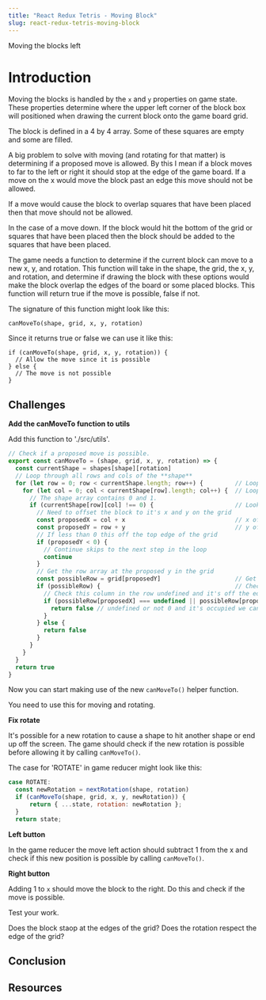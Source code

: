 ```yaml
---
title: "React Redux Tetris - Moving Block"
slug: react-redux-tetris-moving-block
---
```


Moving the blocks left 

# Introduction 

Moving the blocks is handled by the `x` and `y` 
properties on game state. These properties determine 
where the upper left corner of the block box will 
positioned when drawing the current block onto  the 
game board grid. 

The block is defined in a 4 by 4 array. Some of these
squares are empty and some are filled. 

A big problem to solve with moving (and rotating
for that matter) is determining if a proposed move
is allowed. By this I mean if a block moves to
far to the left or right it should stop at the 
edge of the game board. If a move on the x would 
move the block past an edge this move should not be 
allowed. 

If a move would cause the block to overlap squares 
that have been placed then that move should not be 
allowed. 

In the case of a move down. If the block would hit 
the bottom of the grid or squares that have been 
placed then the block should be added to the squares
that have been placed. 

The game needs a function to determine if the 
current block can move to a new x, y, and rotation. 
This function will take in the shape, the grid, 
the x, y, and rotation, and determine if drawing 
the block with these options would make the block
overlap the edges of the board or some placed 
blocks. This function will return true if the move is 
possible, false if not.

The signature of this function might look like 
this: 

`canMoveTo(shape, grid, x, y, rotation)`

Since it returns true or false we can use it like
this: 

```
if (canMoveTo(shape, grid, x, y, rotation)) {
  // Allow the move since it is possible
} else {
  // The move is not possible 
} 
```

## Challenges

**Add the canMoveTo function to utils**

Add this function to './src/utils'. 

```JavaScript
// Check if a proposed move is possible.
export const canMoveTo = (shape, grid, x, y, rotation) => {
  const currentShape = shapes[shape][rotation]
  // Loop through all rows and cols of the **shape**
  for (let row = 0; row < currentShape.length; row++) {         // Loop through rows
    for (let col = 0; col < currentShape[row].length; col++) {  // Loop through cols
      // The shape array contains 0 and 1.
      if (currentShape[row][col] !== 0) {                       // Look for a 1 here
        // Need to offset the block to it's x and y on the grid
        const proposedX = col + x                               // x offset on grid
        const proposedY = row + y                               // y offset on grid
        // If less than 0 this off the top edge of the grid
        if (proposedY < 0) {
          // Continue skips to the next step in the loop
          continue
        }
        // Get the row array at the proposed y in the grid
        const possibleRow = grid[proposedY]                     // Get the row on the grid 
        if (possibleRow) {                                      // Check row exists
          // Check this column in the row undefined and it's off the edges, 0 and it's empty
          if (possibleRow[proposedX] === undefined || possibleRow[proposedX] !== 0) {                         // check the contents
            return false // undefined or not 0 and it's occupied we can't move here. 
          }
        } else {
          return false
        }
      }
    }
  }
  return true
}
```

Now you can start making use of the new `canMoveTo()` 
helper function. 

You need to use this for moving and rotating. 

**Fix rotate**

It's possible for a new rotation to cause a shape to 
hit another shape or end up off the screen. The game 
should check if the new rotation is possible before 
allowing it by calling `canMoveTo()`. 

The case for 'ROTATE' in game reducer might look 
like this: 

```JavaScript
case ROTATE:
  const newRotation = nextRotation(shape, rotation)
  if (canMoveTo(shape, grid, x, y, newRotation)) {
      return { ...state, rotation: newRotation };
  }
  return state;
```

**Left button**

In the game reducer the move left action should 
subtract 1 from the x and check if this new position
is possible by calling `canMoveTo()`. 

**Right button**

Adding 1 to `x` should move the block to the right. 
Do this and check if the move is possible. 

Test your work. 

Does the block staop at the edges of the grid? 
Does the rotation respect the edge of the grid? 

## Conclusion



## Resources

 
